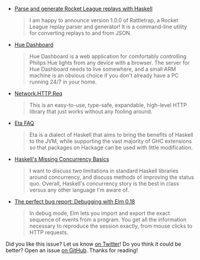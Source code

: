 -   [Parse and generate Rocket League replays with Haskell](http://taylor.fausak.me/2016/11/15/parse-and-generate-rocket-league-replays-with-haskell/)

    > I am happy to announce version 1.0.0 of Rattletrap, a Rocket League replay parser and generator! It is a command-line utility for converting replays to and from JSON.

-   [Hue Dashboard](https://github.com/blitzcode/hue-dashboard/tree/452c51bc95a7c37b046a8b630c286d03b1c9de28#hue-dashboard)

    > Hue Dashboard is a web application for comfortably controlling Philips Hue lights from any device with a browser. The server for Hue Dashboard needs to live somewhere, and a small ARM machine is an obvious choice if you don't already have a PC running 24/7 in your home.

-   [Network.HTTP.Req](https://www.stackage.org/haddock/nightly-2016-11-16/req-0.1.0/Network-HTTP-Req.html)

    > This is an easy-to-use, type-safe, expandable, high-level HTTP library that just works without any fooling around.

-   [Eta FAQ](https://github.com/typelead/eta/blob/169d6391f0dcedc7d4e7934f1c6ca215697c79ac/docs/FAQ.md)

    > Eta is a dialect of Haskell that aims to bring the benefits of Haskell to the JVM, while supporting the vast majority of GHC extensions so that packages on Hackage can be used with little modification.

-   [Haskell's Missing Concurrency Basics](http://www.snoyman.com/blog/2016/11/haskells-missing-concurrency-basics)

    > I want to discuss two limitations in standard Haskell libraries around concurrency, and discuss methods of improving the status quo. Overall, Haskell's concurrency story is the best in class versus any other language I'm aware of.

-   [The perfect bug report: Debugging with Elm 0.18](http://elm-lang.org/blog/the-perfect-bug-report)

    > In debug mode, Elm lets you import and export the exact sequence of events from a program. You get all the information necessary to reproduce the session exactly, from mouse clicks to HTTP requests.

Did you like this issue?
Let us know [on Twitter](https://twitter.com/haskellweekly)!
Do you think it could be better?
Open an issue [on GitHub](https://github.com/haskellweekly/haskellweekly.github.io).
Thanks for reading!
